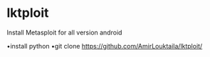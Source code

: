 # lktploit
Install Metasploit for all version android

•install python
•git clone https://github.com/AmirLouktaila/lktploit/

